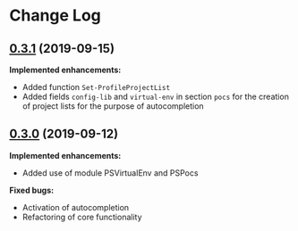 # Change Log

## [0.3.1](https://github.com/wbrandenburger/SCiProfile/tree/0.3.1) (2019-09-15)

**Implemented enhancements:**

- Added function `Set-ProfileProjectList`
- Added fields `config-lib` and `virtual-env` in section `pocs` for the creation of project lists for the purpose of autocompletion

## [0.3.0](https://github.com/wbrandenburger/SCiProfile/tree/0.3.0) (2019-09-12)

**Implemented enhancements:**

- Added use of module PSVirtualEnv and PSPocs

**Fixed bugs:**

- Activation of autocompletion
- Refactoring of core functionality
